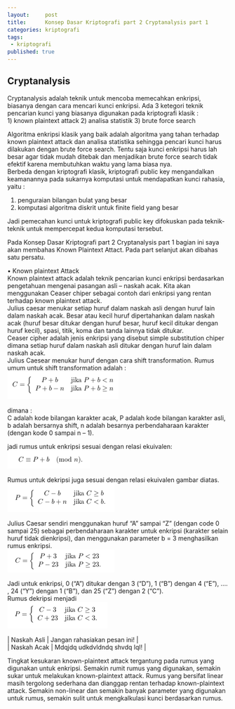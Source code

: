 ```yaml
---
layout:     post
title:      Konsep Dasar Kriptografi part 2 Cryptanalysis part 1
categories: kriptografi
tags:
 - kriptografi
published: true
---
```

## Cryptanalysis

Cryptanalysis adalah teknik untuk mencoba memecahkan enkripsi, biasanya dengan cara mencari kunci enkripsi. Ada 3 ketegori teknik pencarian kunci yang biasanya digunakan pada kriptografi klasik :  
                                        1) known plaintext attack
                                        2) analisa statistik
                                        3) brute force search

Algoritma enkripsi klasik yang baik adalah algoritma yang tahan terhadap known plaintext attack dan analisa statistika sehingga pencari kunci harus dilakukan dengan brute force search. Tentu saja kunci enkripsi harus lah besar agar tidak mudah ditebak dan menjadikan brute force search tidak efektif karena membutuhkan waktu yang lama biasa nya.  
Berbeda dengan kriptografi klasik, kriptografi public key mengandalkan keamanannya pada sukarnya komputasi untuk mendapatkan kunci rahasia, yaitu :  

1) penguraian bilangan bulat yang besar 
2) komputasi algoritma diskrit untuk finite  field yang besar

Jadi pemecahan kunci untuk kriptografi public key difokuskan pada teknik-teknik untuk mempercepat kedua komputasi tersebut.  

Pada Konsep Dasar Kriptografi part 2 Cryptanalysis part 1 bagian ini saya akan membahas Known Plaintext Attact. Pada part selanjut akan dibahas satu persatu.  

• Known plaintext Attack  
Known plaintext attack adalah teknik pencarian kunci enkripsi berdasarkan pengetahuan mengenai pasangan asli – naskah acak. Kita akan menggunakan Ceaser chiper sebagai contoh dari enkripsi yang rentan terhadap known plaintext attack.  
Julius caesar menukar setiap huruf dalam naskah asli dengan huruf lain dalam naskah acak. Besar atau kecil huruf dipertahankan dalam naskah acak (huruf besar ditukar dengan huruf besar, huruf kecil ditukar dengan huruf kecil), spasi, titik, koma dan tanda lainnya tidak ditukar.  
Ceaser cipher adalah jenis enkripsi yang disebut simple substitution chiper dimana setiap huruf dalam naskah asli ditukar dengan huruf lain dalam naskah acak.  
Julius Caesear menukar huruf dengan cara shift transformation. Rumus umum untuk shift transformation adalah :  
![DeepinScreenshot_select-area_20190318150745.png](https://raw.githubusercontent.com/akhmadsyarif04/blog/gh-pages/_posts/DeepinScreenshot_select-area_20190318150745.png)

dimana :  
C adalah kode bilangan karakter acak,
P adalah kode bilangan karakter asli,
b adalah bersarnya shift,
n adalah besarnya perbendaharaan karakter (dengan kode 0 sampai n – 1).

jadi rumus untuk enkripsi sesuai dengan relasi ekuivalen:  
![DeepinScreenshot_select-area_20190318151229.png](https://raw.githubusercontent.com/akhmadsyarif04/blog/gh-pages/_posts/DeepinScreenshot_select-area_20190318151229.png)


Rumus untuk dekripsi juga sesuai dengan relasi ekuivalen gambar diatas.  
![DeepinScreenshot_select-area_20190318151538.png](https://raw.githubusercontent.com/akhmadsyarif04/blog/gh-pages/_posts/DeepinScreenshot_select-area_20190318151538.png)

Julius Caesar sendiri menggunakan huruf “A” sampai “Z”  (dengan code 0 sampai 25) sebagai perbendaharaan karakter untuk enkripsi (karakter selain huruf tidak dienkripsi), dan menggunakan parameter b = 3 menghasilkan rumus enkripsi.  
![DeepinScreenshot_select-area_20190318154416.png](https://raw.githubusercontent.com/akhmadsyarif04/blog/gh-pages/_posts/DeepinScreenshot_select-area_20190318154416.png)

Jadi untuk enkripsi, 0 (“A”) ditukar dengan 3 (“D”), 1 (“B”) dengan 4 (“E”), …. , 24 (“Y”) dengan 1 (“B”), dan 25 (“Z”) dengan 2 (“C”).  
Rumus dekripsi menjadi  
![DeepinScreenshot_select-area_20190318154652.png](https://raw.githubusercontent.com/akhmadsyarif04/blog/gh-pages/_posts/DeepinScreenshot_select-area_20190318154652.png)
 
| Naskah Asli | Jangan rahasiakan pesan ini! |  
| Naskah Acak | Mdqjdq udkdvldndq shvdq lql! |

Tingkat kesukaran known-plaintext attack tergantung pada rumus yang digunakan untuk enkripsi. Semakin rumit rumus yang digunakan, semakin sukar untuk melakukan known-plaintext attack. Rumus yang bersifat linear masih tergolong sederhana dan dianggap rentan terhadap known-plaintext attack. Semakin non-linear dan semakin banyak parameter yang digunakan untuk rumus, semakin sulit untuk mengkalkulasi kunci berdasarkan rumus.  
